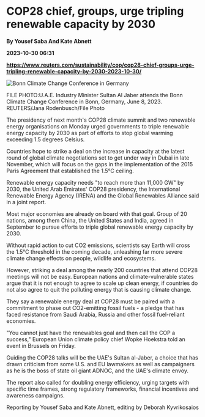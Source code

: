 # COP28 chief, groups, urge tripling renewable capacity by 2030
**By Yousef Saba And Kate Abnett**

**2023-10-30 06:31**

**https://www.reuters.com/sustainability/cop/cop28-chief-groups-urge-tripling-renewable-capacity-by-2030-2023-10-30/**

![Bonn Climate Change Conference in Germany](https://www.reuters.com/resizer/shL8dqgJfhfLtajdgeXP2R1IzeE=/1920x0/filters:quality(80)/cloudfront-us-east-2.images.arcpublishing.com/reuters/Z4NE5CUFI5IMRKNG3BSQOHGUJM.jpg)

FILE PHOTO:U.A.E. Industry Minister Sultan Al Jaber attends the Bonn Climate Change Conference in Bonn, Germany, June 8, 2023. REUTERS/Jana Rodenbusch/File Photo

The presidency of next month's COP28 climate summit and two renewable energy organisations on Monday urged governments to triple renewable energy capacity by 2030 as part of efforts to stop global warming exceeding 1.5 degrees Celsius.

Countries hope to strike a deal on the increase in capacity at the latest round of global climate negotiations set to get under way in Dubai in late November, which will focus on the gaps in the implementation of the 2015 Paris Agreement that established the 1.5°C ceiling.

Renewable energy capacity needs "to reach more than 11,000 GW" by 2030, the United Arab Emirates' COP28 presidency, the International Renewable Energy Agency (IRENA) and the Global Renewables Alliance said in a joint report.

Most major economies are already on board with that goal. Group of 20 nations, among them China, the United States and India, agreed in September to pursue efforts to triple global renewable energy capacity by 2030.

Without rapid action to cut CO2 emissions, scientists say Earth will cross the 1.5°C threshold in the coming decade, unleashing far more severe climate change effects on people, wildlife and ecosystems.

However, striking a deal among the nearly 200 countries that attend COP28 meetings will not be easy. European nations and climate-vulnerable states argue that it is not enough to agree to scale up clean energy, if countries do not also agree to quit the polluting energy that is causing climate change.

They say a renewable energy deal at COP28 must be paired with a commitment to phase out CO2-emitting fossil fuels - a pledge that has faced resistance from Saudi Arabia, Russia and other fossil fuel-reliant economies.

"You cannot just have the renewables goal and then call the COP a success," European Union climate policy chief Wopke Hoekstra told an event in Brussels on Friday.

Guiding the COP28 talks will be the UAE's Sultan al-Jaber, a choice that has drawn criticism from some U.S. and EU lawmakers as well as campaigners as he is the boss of state oil giant ADNOC, and the UAE's climate envoy.

The report also called for doubling energy efficiency, urging targets with specific time frames, strong regulatory frameworks, financial incentives and awareness campaigns.

Reporting by Yousef Saba and Kate Abnett, editing by Deborah Kyvrikosaios